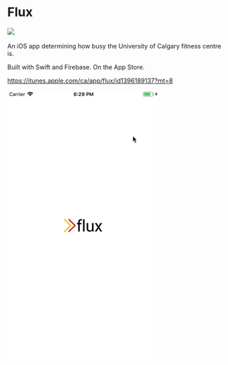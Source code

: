 # Flux

![](https://github.com/victorchu8/flux/blob/master/Flux_Project.png)

An iOS app determining how busy the University of Calgary fitness centre is.

Built with Swift and Firebase. On the App Store.

https://itunes.apple.com/ca/app/flux/id1396189137?mt=8


![](FluxGif.gif)
